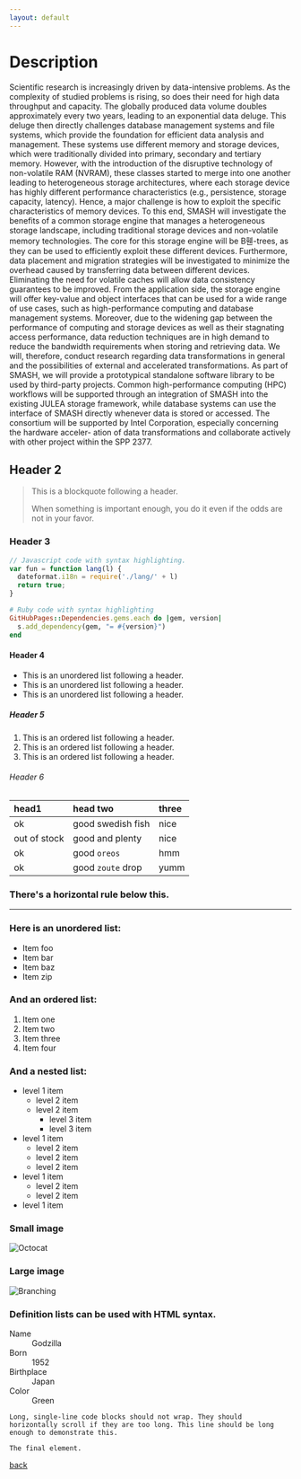 ```yaml
---
layout: default
---
```


# Description

Scientific research is increasingly driven by data-intensive problems. As the complexity of studied
problems is rising, so does their need for high data throughput and capacity. The globally produced
data volume doubles approximately every two years, leading to an exponential data deluge. This
deluge then directly challenges database management systems and file systems, which provide
the foundation for efficient data analysis and management. These systems use different memory
and storage devices, which were traditionally divided into primary, secondary and tertiary memory.
However, with the introduction of the disruptive technology of non-volatile RAM (NVRAM), these
classes started to merge into one another leading to heterogeneous storage architectures, where each
storage device has highly different performance characteristics (e.g., persistence, storage capacity,
latency). Hence, a major challenge is how to exploit the specific characteristics of memory devices.
To this end, SMASH will investigate the benefits of a common storage engine that manages a
heterogeneous storage landscape, including traditional storage devices and non-volatile memory
technologies. The core for this storage engine will be B휀-trees, as they can be used to efficiently exploit
these different devices. Furthermore, data placement and migration strategies will be investigated to
minimize the overhead caused by transferring data between different devices. Eliminating the need
for volatile caches will allow data consistency guarantees to be improved. From the application side,
the storage engine will offer key-value and object interfaces that can be used for a wide range of
use cases, such as high-performance computing and database management systems. Moreover,
due to the widening gap between the performance of computing and storage devices as well as their
stagnating access performance, data reduction techniques are in high demand to reduce the bandwidth
requirements when storing and retrieving data. We will, therefore, conduct research regarding data
transformations in general and the possibilities of external and accelerated transformations. As part of
SMASH, we will provide a prototypical standalone software library to be used by third-party projects.
Common high-performance computing (HPC) workflows will be supported through an integration of
SMASH into the existing JULEA storage framework, while database systems can use the interface of
SMASH directly whenever data is stored or accessed.
The consortium will be supported by Intel Corporation, especially concerning the hardware acceler-
ation of data transformations and collaborate actively with other project within the SPP 2377.
## Header 2

> This is a blockquote following a header.
>
> When something is important enough, you do it even if the odds are not in your favor.

### Header 3

```js
// Javascript code with syntax highlighting.
var fun = function lang(l) {
  dateformat.i18n = require('./lang/' + l)
  return true;
}
```

```ruby
# Ruby code with syntax highlighting
GitHubPages::Dependencies.gems.each do |gem, version|
  s.add_dependency(gem, "= #{version}")
end
```

#### Header 4

*   This is an unordered list following a header.
*   This is an unordered list following a header.
*   This is an unordered list following a header.

##### Header 5

1.  This is an ordered list following a header.
2.  This is an ordered list following a header.
3.  This is an ordered list following a header.

###### Header 6

| head1        | head two          | three |
|:-------------|:------------------|:------|
| ok           | good swedish fish | nice  |
| out of stock | good and plenty   | nice  |
| ok           | good `oreos`      | hmm   |
| ok           | good `zoute` drop | yumm  |

### There's a horizontal rule below this.

* * *

### Here is an unordered list:

*   Item foo
*   Item bar
*   Item baz
*   Item zip

### And an ordered list:

1.  Item one
1.  Item two
1.  Item three
1.  Item four

### And a nested list:

- level 1 item
  - level 2 item
  - level 2 item
    - level 3 item
    - level 3 item
- level 1 item
  - level 2 item
  - level 2 item
  - level 2 item
- level 1 item
  - level 2 item
  - level 2 item
- level 1 item

### Small image

![Octocat](https://github.githubassets.com/images/icons/emoji/octocat.png)

### Large image

![Branching](https://guides.github.com/activities/hello-world/branching.png)


### Definition lists can be used with HTML syntax.

<dl>
<dt>Name</dt>
<dd>Godzilla</dd>
<dt>Born</dt>
<dd>1952</dd>
<dt>Birthplace</dt>
<dd>Japan</dd>
<dt>Color</dt>
<dd>Green</dd>
</dl>

```
Long, single-line code blocks should not wrap. They should horizontally scroll if they are too long. This line should be long enough to demonstrate this.
```

```
The final element.
```
[back](./)
